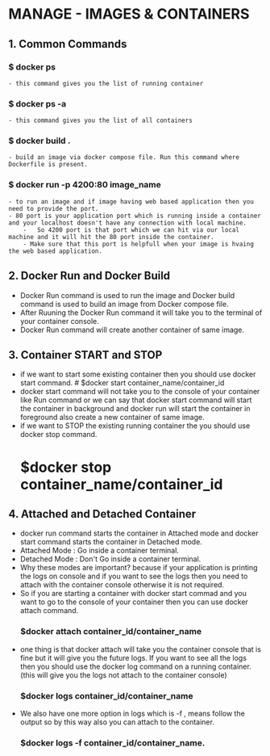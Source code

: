 # MANAGE - IMAGES & CONTAINERS

## 1. Common Commands
  ### $ docker ps 
    - this command gives you the list of running container
  ### $ docker ps -a 
    - this command gives you the list of all containers   
  ### $ docker build . 
    - build an image via docker compose file. Run this command where Dockerfile is present.
  ### $ docker run -p 4200:80 image_name 
    - to run an image and if image having web based application then you need to provide the port.
    - 80 port is your application port which is running inside a container and your localhost doesn't have any connection with local machine.
		-	So 4200 port is that port which we can hit via our local machine and it will hit the 80 port inside the container.
		- Make sure that this port is helpfull when your image is hvaing the web based application.			

   
## 2. Docker Run and Docker Build 
  - Docker Run command is used to run the image and Docker build command is used to build an image from Docker compose   file.
  - After Ruuning the Docker Run command it will take you to the terminal of your container console.
  - Docker Run command will create another container of same image.  
  
## 3. Container START and STOP
  - if we want to start some existing container then you should use docker start command.
		# $docker start container_name/container_id
  - docker start command will not take you to the console of your container like Run command or we can say that docker start command will start the container in background and docker run will start the container in foreground also create a new container of same image.
  - if we want to STOP the existing running container the you should use docker stop command.
      # $docker stop container_name/container_id
		
## 4. Attached and Detached Container
  - docker run command starts the container in Attached mode and docker start command starts the container in Detached  mode.
  - Attached Mode : Go inside a container terminal.
  - Detached Mode : Don't Go inside a container terminal.
  - Why these modes are important? because if your application is printing the logs on console and if you want to see  the logs then you need to attach with the container console otherwise it is not required.
  - So if you are starting a container with docker start commad and you want to go to the console of your container then you can use docker attach command.
    ### $docker attach container_id/container_name
  - one thing is that docker attach will take you the container console that is fine but it will give you the future    logs. If you want to see all the logs then you 
  should use the docker log command on a running container. (this will give you the logs not attach to the container console)
    ### $docker logs container_id/container_name
  - We also have one more option in logs which is -f , means follow the output so by this way also you can attach to the container.
    ### $docker logs -f container_id/container_name.
		
   
